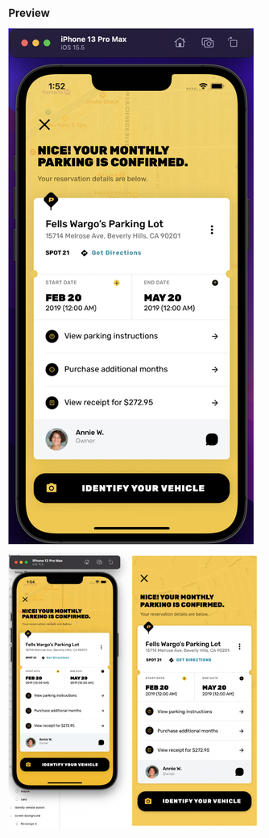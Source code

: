## Preview

![preview](https://github.com/mingkunm/reserve-parking/blob/master/preview/preview.png)

![compare](https://github.com/mingkunm/reserve-parking/blob/master/preview/compare.png)
